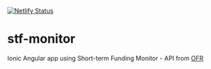[![Netlify Status](https://api.netlify.com/api/v1/badges/c0504e43-9353-4cb5-90f4-7479d12f6aa7/deploy-status)](https://main--jovial-selkie-84c182.netlify.app)
# stf-monitor
Ionic Angular app using Short-term Funding Monitor - API
from [OFR](https://www.financialresearch.gov/short-term-funding-monitor/api/)

